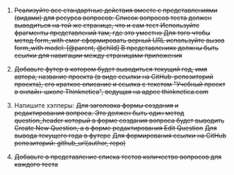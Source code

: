 1. ~~Реализуйте все стандартные действия вместе с представлениями (видами) для ресурса вопросов:
Список вопросов теста должен выводиться на той же странице, что и сам тест
Используйте фрагменты представлений там, где это уместно
Для того чтобы метод form_with смог сформировать верный URL используйте вызов form_with model: [@parent, @child]
В представлениях должны быть ссылки для навигации между страницами приложения~~

2. ~~Добавьте футер в котором будет выводиться текущий год, имя автора, название проекта (в виде ссылки на GitHub-репозиторий проекта), его краткое описание и ссылка с текстом "Учебный проект в онлайн-школе Thinknetica", ведущая на адрес thinknetica.com~~

3. Напишите хэлперы:
~~Для заголовка формы создания и редактирования вопроса. Это должен быть один метод question_header который в форме создания вопроса будет выводить Create New <Test Title> Question, а в форме редактирования Edit <Test Title> Question~~
~~Для вывода текущего года в футере~~
~~Для формирования ссылки на GitHub репозиторий: github_url(author, repo)~~

4. ~~Добавьте в представление списка тестов количество вопросов для каждого теста~~
